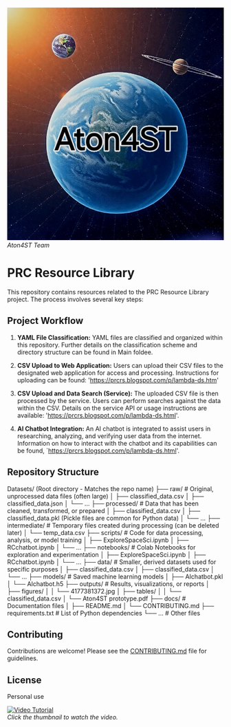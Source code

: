 ![PRC Resource Library](4177381372.jpg)  *Aton4ST Team*
# PRC Resource Library

This repository contains resources related to the PRC Resource Library project.  The process involves several key steps:

## Project Workflow

1. **YAML File Classification:**  YAML files are classified and organized within this repository.  Further details on the classification scheme and directory structure can be found in Main foldee. 

2. **CSV Upload to Web Application:**  Users can upload their CSV files to the designated web application for access and processing.  Instructions for uploading can be found: 'https://prcrs.blogspot.com/p/lambda-ds.htm'

3. **CSV Upload and Data Search (Service):** The uploaded CSV file is then processed by the service.  Users can perform searches against the data within the CSV.  Details on the service API or usage instructions are available: 'https://prcrs.blogspot.com/p/lambda-ds.html'. 

4. **AI Chatbot Integration:**  An AI chatbot is integrated to assist users in researching, analyzing, and verifying user data from the internet.  Information on how to interact with the chatbot and its capabilities can be found, `https://prcrs.blogspot.com/p/lambda-ds.html'.


## Repository Structure
Datasets/  (Root directory - Matches the repo name)
├── raw/         # Original, unprocessed data files (often large)
│   ├── classified_data.csv
│   ├── classified_data.json
│   └── ...
├── processed/   # Data that has been cleaned, transformed, or prepared
│   ├── classified_data.csv
│   ├── classified_data.pkl  (Pickle files are common for Python data)
│   └── ...
├── intermediate/ # Temporary files created during processing (can be deleted later)
│   └── temp_data.csv
├── scripts/      # Code for data processing, analysis, or model training
│   ├── ExploreSpaceSci.ipynb
│   ├── RCchatbot.ipynb
│   └── ...
├── notebooks/    # Colab Notebooks for exploration and experimentation
│   ├── ExploreSpaceSci.ipynb
│   ├── RCchatbot.ipynb
│   └── ...
├── data/         # Smaller, derived datasets used for specific purposes
│   ├── classified_data.csv
│   ├── classified_data.csv
│   └── ...
├── models/       # Saved machine learning models
│   ├── AIchatbot.pkl
│   └── AIchatbot.h5 
├── outputs/      # Results, visualizations, or reports
│   ├── figures/
│   │   └── 4177381372.jpg
│   ├── tables/
│   │   └── classified_data.csv
│   └── Aton4ST prototype.pdf
├── docs/         # Documentation files
│   ├── README.md
│   └── CONTRIBUTING.md
├── requirements.txt # List of Python dependencies
└── ...           # Other files

## Contributing

Contributions are welcome!  Please see the [CONTRIBUTING.md](CONTRIBUTING.md) file for guidelines.

## License

Personal use

[![Video Tutorial](https://img.youtube.com/vi/3B6WhrXzJVQ/0.jpg)](https://www.youtube.com/watch?v=3B6WhrXzJVQ)  
  *Click the thumbnail to watch the video.*

